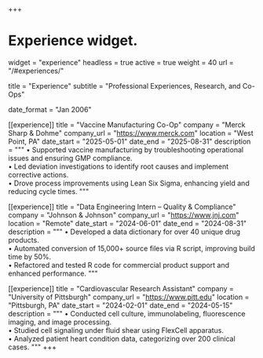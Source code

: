 +++
# Experience widget.
widget = "experience"
headless = true
active = true
weight = 40
url = "/#experiences/"


title = "Experience"
subtitle = "Professional Experiences, Research, and Co-Ops"

date_format = "Jan 2006"

[[experience]]
  title = "Vaccine Manufacturing Co-Op"
  company = "Merck Sharp & Dohme"
  company_url = "https://www.merck.com"
  location = "West Point, PA"
  date_start = "2025-05-01"
  date_end = "2025-08-31"
  description = """
  • Supported vaccine manufacturing by troubleshooting operational issues and ensuring GMP compliance.  
  • Led deviation investigations to identify root causes and implement corrective actions.  
  • Drove process improvements using Lean Six Sigma, enhancing yield and reducing cycle times.
  """

[[experience]]
  title = "Data Engineering Intern – Quality & Compliance"
  company = "Johnson & Johnson"
  company_url = "https://www.jnj.com"
  location = "Remote"
  date_start = "2024-06-01"
  date_end = "2024-08-31"
  description = """
  • Developed a data dictionary for over 40 unique drug products.  
  • Automated conversion of 15,000+ source files via R script, improving build time by 50%.  
  • Refactored and tested R code for commercial product support and enhanced performance.
  """

[[experience]]
  title = "Cardiovascular Research Assistant"
  company = "University of Pittsburgh"
  company_url = "https://www.pitt.edu"
  location = "Pittsburgh, PA"
  date_start = "2024-02-01"
  date_end = "2024-05-15"
  description = """
  • Conducted cell culture, immunolabeling, fluorescence imaging, and image processing.  
  • Studied cell signaling under fluid shear using FlexCell apparatus.  
  • Analyzed patient heart condition data, categorizing over 200 clinical cases.
  """
+++
